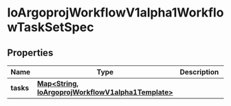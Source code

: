 

# IoArgoprojWorkflowV1alpha1WorkflowTaskSetSpec


## Properties

Name | Type | Description | Notes
------------ | ------------- | ------------- | -------------
**tasks** | [**Map&lt;String, IoArgoprojWorkflowV1alpha1Template&gt;**](IoArgoprojWorkflowV1alpha1Template.md) |  |  [optional]



